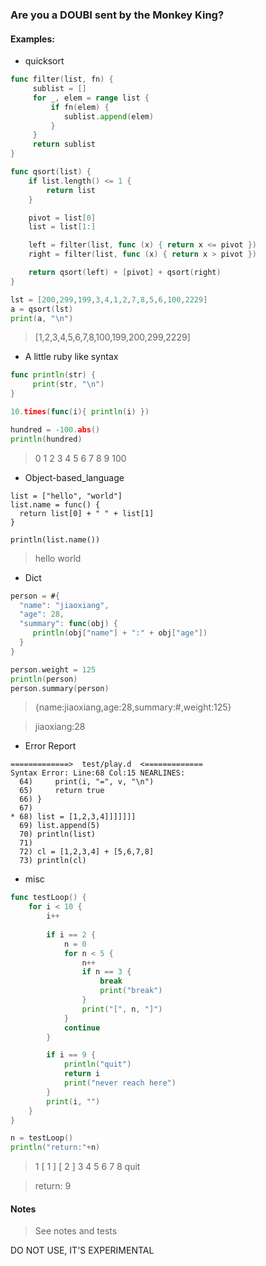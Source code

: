 ### Are you a DOUBI sent by the Monkey King?

#### Examples:

* quicksort

```go
func filter(list, fn) {
     sublist = []
     for _, elem = range list {
         if fn(elem) {
            sublist.append(elem)
         }
     }
     return sublist
}

func qsort(list) {
    if list.length() <= 1 {
        return list
    }

    pivot = list[0]
    list = list[1:]

    left = filter(list, func (x) { return x <= pivot })
    right = filter(list, func (x) { return x > pivot })

    return qsort(left) + [pivot] + qsort(right)
}

lst = [200,299,199,3,4,1,2,7,8,5,6,100,2229]
a = qsort(lst)
print(a, "\n")

```
> [1,2,3,4,5,6,7,8,100,199,200,299,2229] 

* A little ruby like syntax

```go
func println(str) {
     print(str, "\n")
}

10.times(func(i){ println(i) })

hundred = -100.abs()
println(hundred)
```
>0 
>1 
>2 
>3 
>4 
>5 
>6 
>7 
>8 
>9 
>100

* Object-based_language

```
list = ["hello", "world"]
list.name = func() {
  return list[0] + " " + list[1]
}

println(list.name())
```
> hello world 

* Dict

```go
person = #{
  "name": "jiaoxiang",
  "age": 28,
  "summary": func(obj) {
     println(obj["name"] + ":" + obj["age"])
  }
}

person.weight = 125
println(person)
person.summary(person)
```
> {name:jiaoxiang,age:28,summary:#<closure>,weight:125}

> jiaoxiang:28

* Error Report

```
=============>  test/play.d  <=============
Syntax Error: Line:68 Col:15 NEARLINES:
  64)     print(i, "=", v, "\n")
  65)     return true
  66) }
  67) 
* 68) list = [1,2,3,4]]]]]]]
  69) list.append(5)
  70) println(list)
  71) 
  72) cl = [1,2,3,4] + [5,6,7,8]
  73) println(cl)
```

* misc
```go
func testLoop() {
	for i < 10 {
		i++
    
		if i == 2 {
			n = 0
			for n < 5 {
				n++
				if n == 3 {
					break
					print("break")
				}
				print("[", n, "]")	
			} 
			continue
		}

		if i == 9 {
			println("quit")
			return i
			print("never reach here")
		}
		print(i, "")
	}
}

n = testLoop()
println("return:"+n)
```
> 1 [ 1 ] [ 2 ] 3 4 5 6 7 8 quit

> return: 9

#### Notes

> See notes and tests

DO NOT USE, IT'S EXPERIMENTAL
